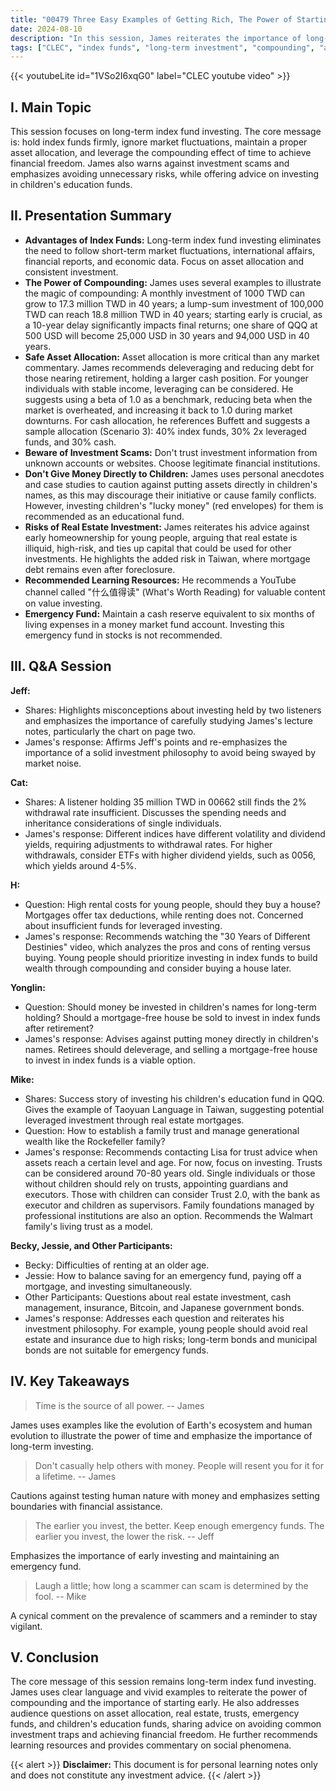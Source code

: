 ```yaml
---
title: "00479 Three Easy Examples of Getting Rich, The Power of Starting Early and Compound Interest"
date: 2024-08-10
description: "In this session, James reiterates the importance of long-term index fund investing, illustrating the power of compounding interest with multiple examples. He also explains how to avoid common investment pitfalls to achieve financial freedom.  Additionally, James addresses audience questions on asset allocation, real estate investment, trusts, and children's education funds."
tags: ["CLEC", "index funds", "long-term investment", "compounding", "asset allocation", "real estate", "trust", "risk management", "children's education"]
---
```


{{< youtubeLite id="1VSo2I6xqG0" label="CLEC youtube video" >}}

## I. Main Topic
This session focuses on long-term index fund investing. The core message is: hold index funds firmly, ignore market fluctuations, maintain a proper asset allocation, and leverage the compounding effect of time to achieve financial freedom.  James also warns against investment scams and emphasizes avoiding unnecessary risks, while offering advice on investing in children's education funds.

## II. Presentation Summary

* **Advantages of Index Funds:** Long-term index fund investing eliminates the need to follow short-term market fluctuations, international affairs, financial reports, and economic data.  Focus on asset allocation and consistent investment.
* **The Power of Compounding:** James uses several examples to illustrate the magic of compounding:  A monthly investment of 1000 TWD can grow to 17.3 million TWD in 40 years; a lump-sum investment of 100,000 TWD can reach 18.8 million TWD in 40 years;  starting early is crucial, as a 10-year delay significantly impacts final returns; one share of QQQ at 500 USD will become 25,000 USD in 30 years and 94,000 USD in 40 years.
* **Safe Asset Allocation:** Asset allocation is more critical than any market commentary. James recommends deleveraging and reducing debt for those nearing retirement, holding a larger cash position.  For younger individuals with stable income, leveraging can be considered. He suggests using a beta of 1.0 as a benchmark, reducing beta when the market is overheated, and increasing it back to 1.0 during market downturns.  For cash allocation, he references Buffett and suggests a sample allocation (Scenario 3): 40% index funds, 30% 2x leveraged funds, and 30% cash.
* **Beware of Investment Scams:**  Don't trust investment information from unknown accounts or websites. Choose legitimate financial institutions.
* **Don't Give Money Directly to Children:** James uses personal anecdotes and case studies to caution against putting assets directly in children's names, as this may discourage their initiative or cause family conflicts.  However, investing children's "lucky money" (red envelopes) for them is recommended as an educational fund.
* **Risks of Real Estate Investment:** James reiterates his advice against early homeownership for young people, arguing that real estate is illiquid, high-risk, and ties up capital that could be used for other investments.  He highlights the added risk in Taiwan, where mortgage debt remains even after foreclosure.
* **Recommended Learning Resources:** He recommends a YouTube channel called "什么值得读" (What's Worth Reading) for valuable content on value investing.
* **Emergency Fund:** Maintain a cash reserve equivalent to six months of living expenses in a money market fund account. Investing this emergency fund in stocks is not recommended.



## III. Q&A Session

**Jeff:**
- Shares:  Highlights misconceptions about investing held by two listeners and emphasizes the importance of carefully studying James's lecture notes, particularly the chart on page two.
- James's response:  Affirms Jeff's points and re-emphasizes the importance of a solid investment philosophy to avoid being swayed by market noise.


**Cat:**
- Shares: A listener holding 35 million TWD in 00662 still finds the 2% withdrawal rate insufficient. Discusses the spending needs and inheritance considerations of single individuals.
- James's response: Different indices have different volatility and dividend yields, requiring adjustments to withdrawal rates. For higher withdrawals, consider ETFs with higher dividend yields, such as 0056, which yields around 4-5%.


**H:**
- Question:  High rental costs for young people, should they buy a house?  Mortgages offer tax deductions, while renting does not.  Concerned about insufficient funds for leveraged investing.
- James's response:  Recommends watching the "30 Years of Different Destinies" video, which analyzes the pros and cons of renting versus buying.  Young people should prioritize investing in index funds to build wealth through compounding and consider buying a house later.


**Yonglin:**
- Question: Should money be invested in children's names for long-term holding?  Should a mortgage-free house be sold to invest in index funds after retirement?
- James's response:  Advises against putting money directly in children's names.  Retirees should deleverage, and selling a mortgage-free house to invest in index funds is a viable option.


**Mike:**
- Shares: Success story of investing his children's education fund in QQQ.  Gives the example of Taoyuan Language in Taiwan, suggesting potential leveraged investment through real estate mortgages.
- Question: How to establish a family trust and manage generational wealth like the Rockefeller family?
- James's response:  Recommends contacting Lisa for trust advice when assets reach a certain level and age. For now, focus on investing. Trusts can be considered around 70-80 years old. Single individuals or those without children should rely on trusts, appointing guardians and executors.  Those with children can consider Trust 2.0, with the bank as executor and children as supervisors.  Family foundations managed by professional institutions are also an option.  Recommends the Walmart family's living trust as a model.


**Becky, Jessie, and Other Participants:**
- Becky: Difficulties of renting at an older age.
- Jessie: How to balance saving for an emergency fund, paying off a mortgage, and investing simultaneously.
- Other Participants: Questions about real estate investment, cash management, insurance, Bitcoin, and Japanese government bonds.
- James's response:  Addresses each question and reiterates his investment philosophy.  For example, young people should avoid real estate and insurance due to high risks; long-term bonds and municipal bonds are not suitable for emergency funds.


## IV. Key Takeaways

> Time is the source of all power.
> -- James

James uses examples like the evolution of Earth's ecosystem and human evolution to illustrate the power of time and emphasize the importance of long-term investing.


> Don't casually help others with money.  People will resent you for it for a lifetime.
> -- James

Cautions against testing human nature with money and emphasizes setting boundaries with financial assistance.


> The earlier you invest, the better.  Keep enough emergency funds. The earlier you invest, the lower the risk.
> -- Jeff

Emphasizes the importance of early investing and maintaining an emergency fund.


> Laugh a little; how long a scammer can scam is determined by the fool.
> -- Mike

A cynical comment on the prevalence of scammers and a reminder to stay vigilant.


## V. Conclusion

The core message of this session remains long-term index fund investing. James uses clear language and vivid examples to reiterate the power of compounding and the importance of starting early. He also addresses audience questions on asset allocation, real estate, trusts, emergency funds, and children's education funds, sharing advice on avoiding common investment traps and achieving financial freedom.  He further recommends learning resources and provides commentary on social phenomena.


{{< alert >}}
**Disclaimer:** This document is for personal learning notes only and does not constitute any investment advice.
{{< /alert >}}
